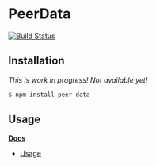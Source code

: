 # PeerData
[![Build Status](https://travis-ci.org/Vardius/peer-data.svg?branch=master)](https://travis-ci.org/Vardius/peer-data)
## Installation
*This is work in progress! Not available yet!*
```bash
$ npm install peer-data
```
## Usage

[**Docs**](doc)
- [Usage](doc/usage.md)
